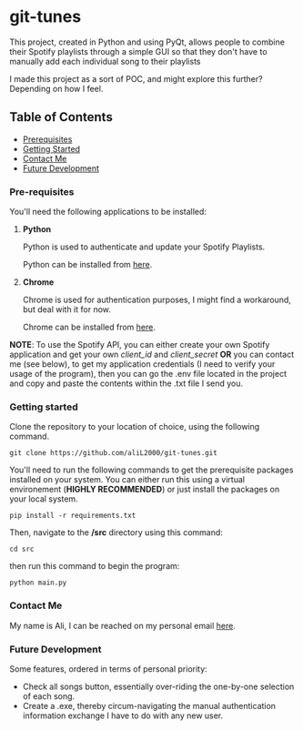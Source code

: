 # git-tunes

This project, created in Python and using PyQt, allows people to combine their Spotify playlists through a simple GUI so that they don't have to manually add each individual song to their playlists

I made this project as a sort of POC, and might explore this further? Depending on how I feel.

## Table of Contents

- [Prerequisites](#pre-requisites)
- [Getting Started](#getting-started)
- [Contact Me](#contact-me)
- [Future Development](#future-development)

### Pre-requisites

You'll need the following applications to be installed:

 1. **Python**
    
    Python is used to authenticate and update your Spotify Playlists.

    Python can be installed from [here](https://www.python.org/).

2. **Chrome**
    
    Chrome is used for authentication purposes, I might find a workaround, but deal with it for now.

    Chrome can be installed from [here](https://www.google.com/intl/en_ca/chrome/).

**NOTE**: To use the Spotify API, you can either create your own Spotify application and get your own *client_id* and *client_secret* **OR** you can contact me (see below), to get my application credentials (I need to verify your usage of the program), then you can go the .env file located in the project and copy and paste the contents within the .txt file I send you.

### Getting started

Clone the repository to your location of choice, using the following command.

```
git clone https://github.com/aliL2000/git-tunes.git
```

You'll need to run the following commands to get the prerequisite packages installed on your system. You can either run this using a virtual environement (**HIGHLY RECOMMENDED**) or just install the packages on your local system.

```
pip install -r requirements.txt
```
Then, navigate to the **/src** directory using this command:

```
cd src
```
then run this command to begin the program:
```
python main.py
```

### Contact Me

My name is Ali, I can be reached on my personal email [here](mailto:aliladha2000@gmail.com).


### Future Development

Some features, ordered in terms of personal priority:

- Check all songs button, essentially over-riding the one-by-one selection of each song.
- Create a .exe, thereby circum-navigating the manual authentication information exchange I have to do with any new user.